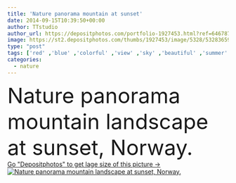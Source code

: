```yaml
---
title: 'Nature panorama mountain at sunset'
date: 2014-09-15T10:39:50+00:00
author: TTstudio
author_url: https://depositphotos.com/portfolio-1927453.html?ref=64678756
image: https://st2.depositphotos.com/thumbs/1927453/image/5328/53283659/api_thumb_450.jpg?forcejpeg=true
type: "post"
tags: ['red' ,'blue' ,'colorful' ,'view' ,'sky' ,'beautiful' ,'summer' ,'sunlight' ,'sun' ,'outdoors' ,'nature' ,'spring' ,'water' ,'autumn' ,'fall' ,'mountain' ,'sea' ,'sunrise' ,'landscape' ,'sunset' ,'village' ,'house' ,'mountains' ,'picturesque' ,'cottage' ,'coast' ,'ocean' ,'range' ,'scenic' ,'panorama' ,'town' ,'panoramic' ,'scandinavia' ,'north' ,'europe' ,'peak' ,'top' ,'lake' ,'nordic' ,'logo' ,'island' ,'fishing' ,'aerial' ,'islands' ,'norway' ,'fjord' ,'lofoten' ,'Reine' ,'nordland' ,'moskenesoya' ]
categories: 
  - nature
---
```

<div aling="center">
            <font size="60"> Nature panorama mountain landscape at sunset, Norway.</font>   
</div>
<div>
    <a href='https://st2.depositphotos.com/thumbs/1927453/image/5328/53283659/api_thumb_450.jpg?forcejpeg=true?ref=64678756' target=_blank > Go "Depositphotos" to get lage size of this picture ->
        <img href='https://st2.depositphotos.com/thumbs/1927453/image/5328/53283659/api_thumb_450.jpg?forcejpeg=true?ref=64678756' src='https://st2.depositphotos.com/1927453/5328/i/950/depositphotos_53283659-stock-photo-nature-panorama-mountain-at-sunset.jpg?forcejpeg=true' alt='Nature panorama mountain landscape at sunset, Norway.' >
    </a>
</div>
